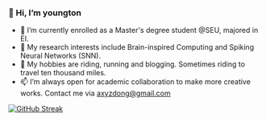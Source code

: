 ### 👋 Hi, I’m youngton
- 👀 I’m currently enrolled as a Master's degree student @SEU, majored in EI.
- 🌱 My research interests include Brain-inspired Computing and Spiking Neural Networks (SNN). 
- 💞️ My hobbies are riding, running and blogging. Sometimes riding to travel ten thousand miles.
- 📫 I’m always open for academic collaboration to make more creative works. Contact me via axyzdong@gmail.com


[![GitHub Streak](https://streak-stats.demolab.com?user=AXYZdong)](https://git.io/streak-stats)


<!---
AXYZdong/AXYZdong is a ✨ special ✨ repository because its `README.md` (this file) appears on your GitHub profile.
You can click the Preview link to take a look at your changes.
--->
